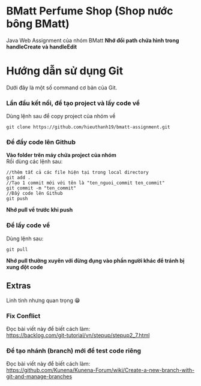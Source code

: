 # BMatt Perfume Shop (Shop nước bông BMatt)
Java Web Assignment của nhóm BMatt
**Nhớ đổi path chứa hình trong handleCreate và handleEdit**
# Hướng dẫn sử dụng Git
Dưới đây là một số command cơ bản của Git.
### Lần đầu kết nối, để tạo project và lấy code về
Dùng lệnh sau để copy project của nhóm về
```
git clone https://github.com/hieuthanh19/bmatt-assignment.git
```

### Để đẩy code lên Github
**Vào folder trên máy chứa project của nhóm** \
Rồi dùng các lệnh sau:
```
//thêm tất cả các file hiện tại trong local directory 
git add .
//Tạo 1 commit mới với tên là "ten_nguoi_commit ten_commit"
git commit -m "ten_commit"
//Đẩy code lên Github
git push
```
**Nhớ pull về trước khi push**

### Để lấy code về
Dùng lệnh sau: 
```
git pull
```
**Nhớ pull thường xuyên với đừng đụng vào phần người khác để tránh bị xung đột code**
## Extras
Linh tinh nhưng quan trọng &#128513;
### Fix Conflict
Đọc bài viết này để biết cách làm: \
https://backlog.com/git-tutorial/vn/stepup/stepup2_7.html
### Để tạo nhánh (branch) mới để test code riêng
Đọc bài viết này để biết cách làm: \
https://github.com/Kunena/Kunena-Forum/wiki/Create-a-new-branch-with-git-and-manage-branches

